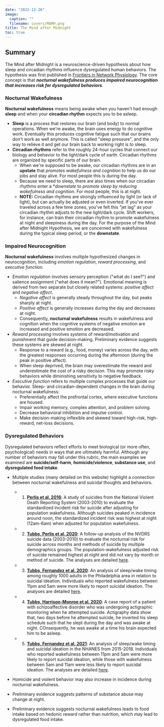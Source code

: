 ```yaml
---
date: "2022-12-26"
image:
  caption: ""
  filename: covers/MAMH.png
title: The Mind after Midnight
toc: true
---
```


## Summary

The Mind after Midnight is a neuroscience-driven hypothesis about how sleep and circadian rhythms influence dysregulated human behaviors. The hypothesis was first published in [Frontiers in Network Physiology](https://doi.org/10.3389/fnetp.2021.830338). The core concept is that ***nocturnal wakefulness produces impaired neurocognition that increases risk for dysregulated behaviors***.

### Nocturnal Wakefulness

**Nocturnal wakefulness** means being awake when you haven't had enough **sleep** and when your **circadian rhythm** expects you to be asleep.
  - **Sleep** is a process that restores our brain (and body) to normal operations. When we're awake, the brain uses energy to do cognitive work. Eventually this produces cognitive fatigue such that our brains don't work as well anymore. This is called "sleep pressure", and the only way to relieve it and get our brain back to working right is to sleep.
  - **Circadian rhythms** refer to the roughly 24-hour cycles that connect our biology and behavior to the light/dark cycle of earth. Circadian rhythms are organized by specific parts of our brain.
    - When we're supposed to be awake, our circadian rhythms are in an **upstate** that *promotes wakefulness and cognition* to help us do our jobs and stay alive. For most people this is during the day.
    - Because we need to sleep, there are also times when our circadian rhythms enter a **downstate* to *promote sleep by reducing wakefulness and cognition*. For most people, this is at night. 
    - **NOTE:** Circadian rhythms are strongly influenced by light (or lack of light), but can actually be adjusted or even inverted. If you've ever traveled across a few time zones, you've felt this "jet lag" as your circadian rhythm adjusts to the new light/dark cycle. Shift workers, for instance, can train their circadian rhythm to promote wakefulness at night and sleepiness during the day. For the purpose of the Mind after Midnight Hypothesis, we are concerned with wakefulness during the typical sleep period, or the **downstate**.

### Impaired Neurocognition

**Nocturnal wakefulness** involves multiple hypothesized changes in neurocognition, including _emotion regulation_, _reward processing_, and _executive function_.
  - *Emotion regulation* involves sensory perception ("what do I see?") and salience assignment ("what does it mean?"). Emotional meaning is derived from two separate but closely related systems: *positive affect* and *negative affect*.
    - *Negative affect* is generally steady throughout the day, but peaks sharply at night.
    - *Positive affect* is generally increases during the day and decreases at night.
    - Consequently, **nocturnal wakefulness** results in wakefulness and cognition when the cognitive systems of negative emotion are increased and positive emotion are decreased.
  - *Reward processing* involves systems of reward/motivation and punishment that guide decision-making. Preliminary evidence suggests these systems are skewed at night.
    - Response to a reward (e.g., food, money) varies across the day, with the greatest responses occurring during the afternoon (during the peak in positive affect).
    - When sleep deprived, the brain may overestimate the reward and underestimate the cost of a risky decision. This may promote risky behaviors while diminishing sensitivity to negative feedback.
  - *Executive function* refers to multiple complex processes that guide our behavior. Sleep- and circadian-dependent changes in the brain during nocturnal wakefulness:
    - Preferentially affect the prefrontal cortex, where executive functions are housed.
    - Impair working memory, complex attention, and problem solving.
    - Decrease behavioral inhibition and impulse control.
    - Make decision-making inflexible and skewed toward high-risk, high-reward, net-loss decisions. 

### Dysregulated Behaviors

Dysregulated behaviors reflect efforts to meet biological (or more often, psychological) needs in ways that are ultimately harmful. Although any number of behaviors may fall under this rubric, the main examples we  examined are **suicide/self-harm**, **homicide/violence**, **substance use**, and **dysregulated food intake**.

- Multiple studies (many detailed on this website) highlight a connection between nocturnal wakefulness and suicidal thoughts and behaviors.
  - 1. [**Perlis et al. 2016**](https://pubmed.ncbi.nlm.nih.gov/27337421/): A study of suicides from the National Violent Death Reporting System (2003-2010) to evaluate the standardized incident risk for suicide after adjusting for population wakefulness. Although suicides peaked in incidence around noon, the standardized incident risk was highest at night (12am-6am) when adjusted for population wakefulness.
  - 2. [**Tubbs, Perlis et al. 2020**](https://pubmed.ncbi.nlm.nih.gov/32097547/): A follow-up analysis of the NVDRS suicide data (2003-2010) to evaluate the nocturnal risk for suicide across months and methods of suicide by multiple demographics groups. The population-wakefulness adjusted risk of suicide remained highest at night and did not vary by month or method of suicide. The analyses are detailed [here]().
  - 3. [**Tubbs, Fernandez et al. 2020**](https://pubmed.ncbi.nlm.nih.gov/32614967/): An analysis of sleep/wake timing among roughly 1000 adults in the Philadelphia area in relation to suicidal ideation. Individuals who reported wakefulness between 11pm and 5am were more likely to report suicidal ideation. The analyses are detailed [here]().
  - 4. [**Tubbs, Harrison-Monroe et al. 2020**](https://pubmed.ncbi.nlm.nih.gov/32621577/): A case report of a patient with schizoaffective disorder who was undergoing actigraphic monitoring when he attempted suicide. Actigraphy data show that, two days before he attempted suicide, he inverted his sleep schedule such that he slept during the day and was awake at night. COnsequently, he was awake at a time his brain expected him to be asleep. 
  - 5. [**Tubbs, Fernandez et al. 2021**](https://pubmed.ncbi.nlm.nih.gov/34551221/): An analysis of sleep/wake timing and suicidal ideation in the NHANES from 2015-2018. Individuals who reported wakefulness between 11pm and 5am were more likely to report suicidal ideation, while those with wakefulness between 5am and 11am were less likely to report suicidal ideation. The analyses are detailed [here]().

- Homicide and violent behavior may also increase in incidence during nocturnal wakefulness.

- Preliminary evidence suggests patterns of substance abuse may change at night.

- Preliminary evidence suggests nocturnal wakefulness leads to food intake based on hedonic reward rather than nutrition, which may lead to dysregulated food intake. 
  
  
  
  
  
  
  
  
  
  
  
  
  
  
  
  
  
  
